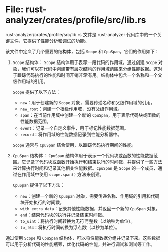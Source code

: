 # File: rust-analyzer/crates/profile/src/lib.rs

rust-analyzer/crates/profile/src/lib.rs 文件是 rust-analyzer 代码库中的一个关键文件，它提供了性能分析和调试的功能。

该文件中定义了几个重要的结构体，包括 `Scope` 和 `CpuSpan`。它们的作用如下：

1. `Scope` 结构体：
   `Scope` 结构体用于表示一段代码的作用域。通过创建 `Scope` 对象，我们可以在代码中创建带有层次结构的作用域范围来分组性能数据。这对于跟踪代码执行的性能和时间开销非常有用。结构体中包含一个名称和一个父级作用域的引用。
   
   `Scope` 提供了以下方法：
   - `new`：用于创建新的 `Scope` 对象，需要传递名称和父级作用域的引用。
   - `new_root`：创建一个根级作用域，没有父级作用域。
   - `span`：在当前作用域中创建一个新的 `CpuSpan`，用于表示代码块或函数的性能数据范围。
   - `event`：记录一个自定义事件，用于标记性能数据范围。
   - `record`：将作用域的性能数据记录到性能分析器中。
   
   `Scope` 通常与 `CpuSpan` 结合使用，以跟踪代码执行期间的性能。

2. `CpuSpan` 结构体：
   `CpuSpan` 结构体用于表示一个代码块或函数的性能数据范围。它记录了代码块或函数开始执行和结束执行的时间戳，并提供了一些方法来计算执行时间和记录其他相关性能数据。`CpuSpan` 是 `Scope` 的一个成员，通过在作用域中使用 `scope.span()` 方法来创建。

   `CpuSpan` 提供了以下方法：
   - `new`：创建一个新的 `CpuSpan` 对象，需要传递名称、作用域的引用和代码块开始执行的时间戳。
   - `with_extra_data`：记录其他性能数据，并返回一个新的 `CpuSpan` 对象。
   - `end`：结束代码块的执行并记录结束时间戳。
   - `to_uint`：将执行时间转换为无符号整数（以纳秒为单位）。
   - `to_f64`：将执行时间转换为浮点数（以秒为单位）。

通过使用 `Scope` 和 `CpuSpan` 结构体，可以将性能数据分组并记录下来。这些数据可以用于分析代码的性能瓶颈，优化代码的性能，并进行调试和测试等工作。

